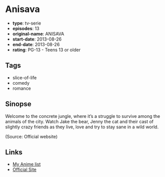 # Anisava

-   **type**: tv-serie
-   **episodes**: 13
-   **original-name**: ANISAVA
-   **start-date**: 2013-08-26
-   **end-date**: 2013-08-26
-   **rating**: PG-13 - Teens 13 or older

## Tags

-   slice-of-life
-   comedy
-   romance

## Sinopse

Welcome to the concrete jungle, where it’s a struggle to survive among the animals of the city. Watch Jake the bear, Jenny the cat and their cast of slightly crazy friends as they live, love and try to stay sane in a wild world.

(Source: Official website)

## Links

-   [My Anime list](https://myanimelist.net/anime/27757/Anisava)
-   [Official Site](http://www.anisava.net/ja/)
